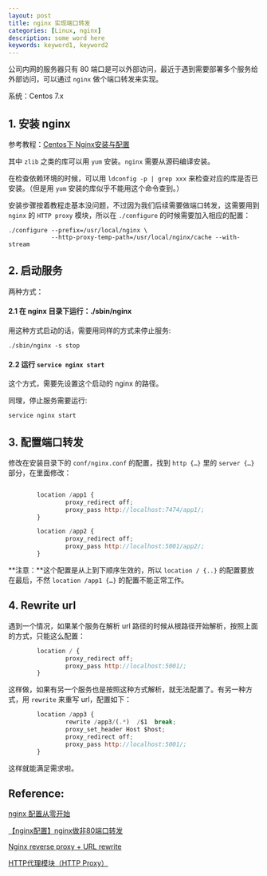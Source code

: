 ```yaml
---
layout: post
title: nginx 实现端口转发
categories: [Linux, nginx]
description: some word here
keywords: keyword1, keyword2
---
```


公司内网的服务器只有 80 端口是可以外部访问，最近于遇到需要部署多个服务给外部访问，可以通过 `nginx` 做个端口转发来实现。

系统：Centos 7.x

## 1. 安装 nginx

参考教程：[Centos下 Nginx安装与配置](https://www.jianshu.com/p/d5114a2a2052)

其中 `zlib` 之类的库可以用 `yum` 安装。`nginx` 需要从源码编译安装。

在检查依赖环境的时候，可以用 `ldconfig -p | grep xxx` 来检查对应的库是否已安装。（但是用 `yum` 安装的库似乎不能用这个命令查到。）

安装步骤按着教程走基本没问题，不过因为我们后续需要做端口转发，这需要用到 `nginx` 的 `HTTP proxy` 模块，所以在 `./configure` 的时候需要加入相应的配置：
```shell
./configure --prefix=/usr/local/nginx \
            --http-proxy-temp-path=/usr/local/nginx/cache --with-stream
```

## 2. 启动服务

两种方式：
#### 2.1 在 nginx 目录下运行：./sbin/nginx

用这种方式启动的话，需要用同样的方式来停止服务:
```shell
./sbin/nginx -s stop
```

#### 2.2 运行 `service nginx start` 

这个方式，需要先设置这个启动的 nginx 的路径。

同理，停止服务需要运行:
```shell
service nginx start
```


## 3. 配置端口转发 

修改在安装目录下的 `conf/nginx.conf` 的配置，找到 `http {…}` 里的 `server {…}` 部分，在里面修改：

```js

        location /app1 {
                proxy_redirect off;
                proxy_pass http://localhost:7474/app1/;
        }

        location /app2 {
                proxy_redirect off;
                proxy_pass http://localhost:5001/app2/;
        }

```

**注意：**这个配置是从上到下顺序生效的，所以 `location / {..}` 的配置要放在最后，不然 `location /app1 {…}` 的配置不能正常工作。


## 4. Rewrite url 

遇到一个情况，如果某个服务在解析 url 路径的时候从根路径开始解析，按照上面的方式，只能这么配置：
```js
        location / {
                proxy_redirect off;
                proxy_pass http://localhost:5001/;
        }
```

这样做，如果有另一个服务也是按照这种方式解析，就无法配置了。有另一种方式，用 `rewrite` 来重写 url，配置如下：

```js
        location /app3 {
                rewrite /app3/(.*)  /$1  break;
                proxy_set_header Host $host;
                proxy_redirect off;
                proxy_pass http://localhost:5001/;
        }
```

这样就能满足需求啦。


## Reference:

[nginx 配置从零开始](http://oilbeater.com/nginx/2014/12/28/nginx-conf-from-zero.html)

[【nginx配置】nginx做非80端口转发](http://www.hoohack.me/2015/12/10/nginx-non80-port-forward)

[Nginx reverse proxy + URL rewrite](https://serverfault.com/questions/379675/nginx-reverse-proxy-url-rewrite)

[HTTP代理模块（HTTP Proxy）](http://shouce.jb51.net/nginx/StandardHTTPModules/HTTPProxy.html)
